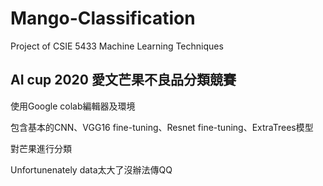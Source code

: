 # Mango-Classification
Project of CSIE 5433 Machine Learning Techniques

## AI cup 2020 愛文芒果不良品分類競賽

使用Google colab編輯器及環境

包含基本的CNN、VGG16 fine-tuning、Resnet fine-tuning、ExtraTrees模型

對芒果進行分類

Unfortunenately data太大了沒辦法傳QQ

